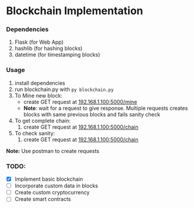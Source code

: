 # Blockchain Implementation

### Dependencies

1. Flask (for Web App)
2. hashlib (for hashing blocks)
3. datetime (for timestamping blocks)

### Usage

1. install dependencies
2. run blockchain.py with `py blockchain.py`
3. To Mine new block:
   - create GET request at [192.168.1.100:5000/mine](http://192.168.1.100:5000/mine)
   - **Note**: wait for a request to give response. Multiple requests creates blocks with same previous blocks and fails sanity check
4. To get complete chain:
   1. create GET request at [192.168.1.100:5000/chain](http://192.168.1.100:5000/chain)
5. To check sanity:
   1. create GET request at [192.168.1.100:5000/chain](http://192.168.1.100:5000/chain)

**Note:** Use postman to create requests

### TODO:

- [x] Implement basic blockchain
- [ ] Incorporate custom data in blocks
- [ ] Create custom cryptocurrency
- [ ] Create smart contracts
